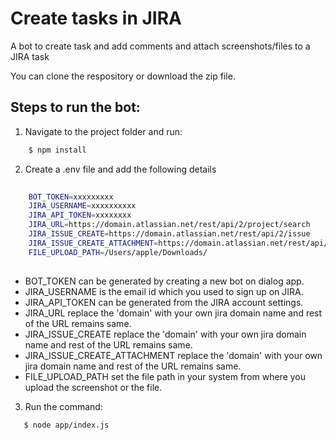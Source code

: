 
# Create tasks in JIRA

A bot to create task and add comments and attach screenshots/files to a JIRA task

You can clone the respository or download the zip file.

## Steps to run the bot:

1. Navigate to the project folder and run:
```sh
    $ npm install
```
2. Create a .env file and add the following details

```sh
   
    BOT_TOKEN=xxxxxxxxx
    JIRA_USERNAME=xxxxxxxxxx
    JIRA_API_TOKEN=xxxxxxxx
    JIRA_URL=https://domain.atlassian.net/rest/api/2/project/search
    JIRA_ISSUE_CREATE=https://domain.atlassian.net/rest/api/2/issue
    JIRA_ISSUE_CREATE_ATTACHMENT=https://domain.atlassian.net/rest/api/3/issue
    FILE_UPLOAD_PATH=/Users/apple/Downloads/
    
```

- BOT_TOKEN can be generated by creating a new bot on dialog app.
- JIRA_USERNAME is the email id which you used to sign up on JIRA.
- JIRA_API_TOKEN can be generated from the JIRA account settings.
- JIRA_URL  replace the 'domain' with your own jira domain name and rest of the URL remains same.
- JIRA_ISSUE_CREATE  replace the 'domain' with your own jira domain name and rest of the URL remains same.
- JIRA_ISSUE_CREATE_ATTACHMENT  replace the 'domain' with your own jira domain name and rest of the URL remains same.
- FILE_UPLOAD_PATH set the file path in your system from where you upload the screenshot or the file.

3. Run the command:
```sh
   $ node app/index.js
```

